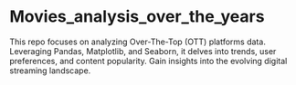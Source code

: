 # Movies_analysis_over_the_years
This repo focuses on analyzing Over-The-Top (OTT) platforms data. Leveraging Pandas, Matplotlib, and Seaborn, it delves into trends, user preferences, and content popularity. Gain insights into the evolving digital streaming landscape.
